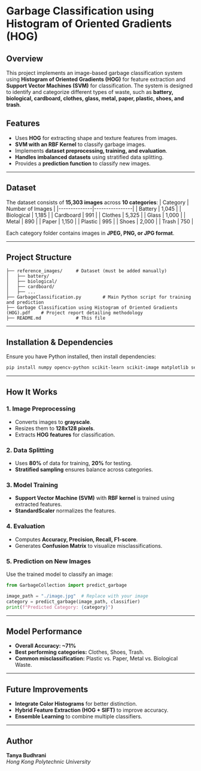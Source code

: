 # Garbage Classification using Histogram of Oriented Gradients (HOG)

## Overview
This project implements an image-based garbage classification system using **Histogram of Oriented Gradients (HOG)** for feature extraction and **Support Vector Machines (SVM)** for classification. The system is designed to identify and categorize different types of waste, such as **battery, biological, cardboard, clothes, glass, metal, paper, plastic, shoes, and trash**. 

## Features
- Uses **HOG** for extracting shape and texture features from images.
- **SVM with an RBF Kernel** to classify garbage images.
- Implements **dataset preprocessing, training, and evaluation**.
- **Handles imbalanced datasets** using stratified data splitting.
- Provides a **prediction function** to classify new images.

---

## Dataset
The dataset consists of **15,303 images** across **10 categories**:
| Category      | Number of Images |
|--------------|----------------|
| Battery      | 1,045 |
| Biological   | 1,185 |
| Cardboard    | 991 |
| Clothes      | 5,325 |
| Glass        | 1,000 |
| Metal        | 890 |
| Paper        | 1,150 |
| Plastic      | 995 |
| Shoes        | 2,000 |
| Trash        | 750 |

Each category folder contains images in **JPEG, PNG, or JPG format**.

---

## Project Structure
```
├── reference_images/     # Dataset (must be added manually)
│   ├── battery/
│   ├── biological/
│   ├── cardboard/
│   ├── ...
├── GarbageClassification.py        # Main Python script for training and prediction
├── Garbage Classification using Histogram of Oriented Gradients (HOG).pdf    # Project report detailing methodology
├── README.md             # This file
```

---

## Installation & Dependencies
Ensure you have Python installed, then install dependencies:

```bash
pip install numpy opencv-python scikit-learn scikit-image matplotlib seaborn
```

---

## How It Works
### 1. Image Preprocessing
- Converts images to **grayscale**.
- Resizes them to **128x128 pixels**.
- Extracts **HOG features** for classification.

### 2. Data Splitting
- Uses **80%** of data for training, **20%** for testing.
- **Stratified sampling** ensures balance across categories.

### 3. Model Training
- **Support Vector Machine (SVM)** with **RBF kernel** is trained using extracted features.
- **StandardScaler** normalizes the features.

### 4. Evaluation
- Computes **Accuracy, Precision, Recall, F1-score**.
- Generates **Confusion Matrix** to visualize misclassifications.

### 5. Prediction on New Images
Use the trained model to classify an image:

```python
from GarbageCollection import predict_garbage

image_path = "./image.jpg"  # Replace with your image
category = predict_garbage(image_path, classifier)
print(f"Predicted Category: {category}")
```

---

## Model Performance
- **Overall Accuracy: ~71%**
- **Best performing categories:** Clothes, Shoes, Trash.
- **Common misclassification:** Plastic vs. Paper, Metal vs. Biological Waste.

---

## Future Improvements
- **Integrate Color Histograms** for better distinction.
- **Hybrid Feature Extraction (HOG + SIFT)** to improve accuracy.
- **Ensemble Learning** to combine multiple classifiers.

---

## Author
**Tanya Budhrani**  
*Hong Kong Polytechnic University*
